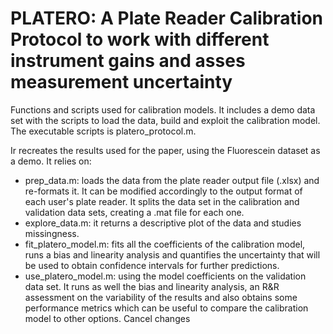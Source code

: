 # PLATERO: A Plate Reader Calibration Protocol to work with different instrument gains and asses measurement uncertainty 

Functions and scripts used for calibration models. It includes a demo data set with the scripts to load the data, build and exploit the calibration model. The executable scripts is platero_protocol.m. 

Ir recreates the results used for the paper, using the Fluorescein dataset as a demo. It relies on:
- prep_data.m: loads the data from the plate reader output file (.xlsx) and re-formats it. It can be modified accordingly to the output format of each user's plate reader. It splits the data set in the calibration and validation data sets, creating a .mat file for each one.
- explore_data.m: it returns a descriptive plot of the data and studies missingness.
- fit_platero_model.m: fits all the coefficients of the calibration model, runs a bias and linearity analysis and quantifies the uncertainty that will be used to obtain confidence intervals for further predictions. 
- use_platero_model.m: using the model coefficients on the validation data set. It runs as well the bias and linearity analysis, an R&R assessment on the variability of the results and also obtains some performance metrics which can be useful to compare the calibration model to other options. Cancel changes
